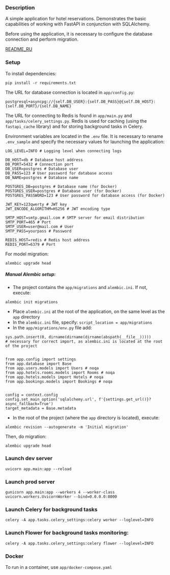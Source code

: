 ### Description

A simple application for hotel reservations.
Demonstrates the basic capabilities of working with FastAPI in conjunction with SQLAlchemy.

Before using the application, it is necessary to configure the database connection
and perform migration.

[README_RU](README_RU.md)

### Setup
To install dependencies:
```commandline
pip install -r requirements.txt
```

The URL for database connection is located in `app/config.py`:
```commandline
postgresql+asyncpg://{self.DB_USER}:{self.DB_PASS}@{self.DB_HOST}:{self.DB_PORT}/{self.DB_NAME}
```

The URL for connecting to Redis is found in `app/main.py` and `app/tasks/celery_settings.py`.
Redis is used for caching (using the `fastapi_cache` library)
and for storing background tasks in Celery.

Environment variables are located in the `.env` file. It is necessary to rename `.env_sample`
and specify the necessary values for launching the application:
```commandline
LOG_LEVEL=INFO # Logging level when connecting logs

DB_HOST=db # Database host address
DB_PORT=5432 # Connection port
DB_USER=postgres # Database user
DB_PASS=123 # User password for database access
DB_NAME=postgres # Database name

POSTGRES_DB=postgres # Database name (for Docker)
POSTGRES_USER=postgres # Database user (for Docker)
POSTGRES_PASSWORD=123 # User password for database access (for Docker)

JWT_KEY=123qwerty # JWT key
JWT_ENCODE_ALGORITHM=HS256 # JWT encoding type

SMTP_HOST=smtp.gmail.com # SMTP server for email distribution
SMTP_PORT=465 # Port
SMTP_USER=user@mail.com # User
SMTP_PASS=yourpass # Password

REDIS_HOST=redis # Redis host address
REDIS_PORT=6379 # Port
```

For model migration:
```commandline
alembic upgrade head
```

##### Manual Alembic setup:
- The project contains the `app/migrations` and `alembic.ini`. If not, execute:
```commandline
alembic init migrations
```
- Place `alembic.ini` at the root of the application, on the same level as the `app` directory
- In the `alembic.ini` file, specify: 
```script_location = app/migrations```
- In the `app/migrations/env.py` file add:
```
sys.path.insert(0, dirname(dirname(dirname(abspath(__file__)))))
# necessary for correct import, as alembic.ini is located at the root of the project


from app.config import settings
from app.database import Base
from app.users.models import Users # noqa
from app.hotels.rooms.models import Rooms # noqa
from app.hotels.models import Hotels # noqa
from app.bookings.models import Bookings # noqa


config = context.config
config.set_main_option('sqlalchemy.url', f'{settings.get_url()}?async_fallback=True')
target_metadata = Base.metadata
```
- In the root of the project (where the `app` directory is located), execute:
```commandline
alembic revision --autogenerate -m 'Initial migration'
```
Then, do migration:
```commandline
alembic upgrade head
```

### Launch dev server
```commandline
uvicorn app.main:app --reload
```
### Launch prod server
```commandline
gunicorn app.main:app --workers 4 --worker-class uvicorn.workers.UvicornWorker --bind=0.0.0.0:8000
```

### Launch Celery for background tasks
```commandline
celery -A app.tasks.celery_settings:celery worker --loglevel=INFO
```

### Launch Flower for background tasks monitoring:
```commandline
celery -A app.tasks.celery_settings:celery flower --loglevel=INFO
```

### Docker
To run in a container, use `app/docker-compose.yaml`